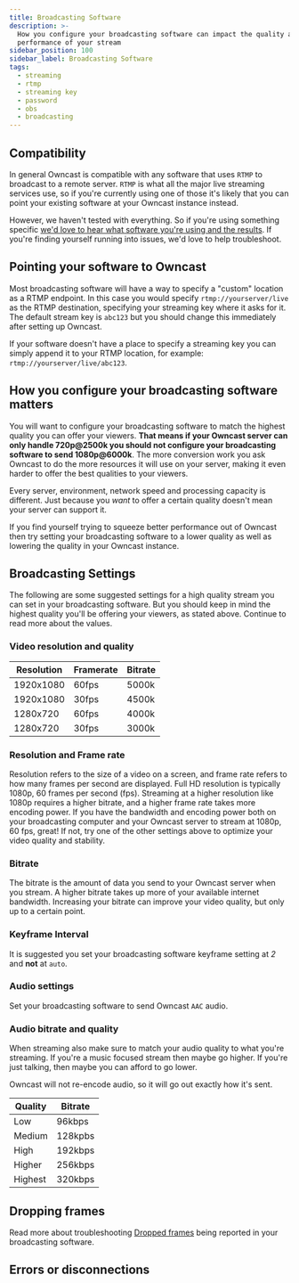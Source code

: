 ```yaml
---
title: Broadcasting Software
description: >-
  How you configure your broadcasting software can impact the quality and
  performance of your stream
sidebar_position: 100
sidebar_label: Broadcasting Software
tags:
  - streaming
  - rtmp
  - streaming key
  - password
  - obs
  - broadcasting
---
```


## Compatibility

In general Owncast is compatible with any software that uses `RTMP` to broadcast to a remote server. `RTMP` is what all the major live streaming services use, so if you're currently using one of those it's likely that you can point your existing software at your Owncast instance instead.

However, we haven't tested with everything. So if you're using something specific [we'd love to hear what software you're using and the results](https://github.com/owncast/owncast/issues/new). If you're finding yourself running into issues, we'd love to help troubleshoot.

## Pointing your software to Owncast

Most broadcasting software will have a way to specify a "custom" location as a RTMP endpoint. In this case you would specify `rtmp://yourserver/live` as the RTMP destination, specifying your streaming key where it asks for it. The default stream key is `abc123` but you should change this immediately after setting up Owncast.

If your software doesn't have a place to specify a streaming key you can simply append it to your RTMP location, for example: `rtmp://yourserver/live/abc123`.

## How you configure your broadcasting software matters

You will want to configure your broadcasting software to match the highest quality you can offer your viewers. **That means if your Owncast server can only handle 720p@2500k you should not configure your broadcasting software to send 1080p@6000k**. The more conversion work you ask Owncast to do the more resources it will use on your server, making it even harder to offer the best qualities to your viewers.

Every server, environment, network speed and processing capacity is different. Just because you _want_ to offer a certain quality doesn't mean your server can support it.

If you find yourself trying to squeeze better performance out of Owncast then try setting your broadcasting software to a lower quality as well as lowering the quality in your Owncast instance.

## Broadcasting Settings

The following are some suggested settings for a high quality stream you can set in your broadcasting software. But you should keep in mind the highest quality you'll be offering your viewers, as stated above. Continue to read more about the values.

### Video resolution and quality

| Resolution | Framerate | Bitrate |
| ---------- | --------- | ------- |
| 1920x1080  | 60fps     | 5000k   |
| 1920x1080  | 30fps     | 4500k   |
| 1280x720   | 60fps     | 4000k   |
| 1280x720   | 30fps     | 3000k   |

### Resolution and Frame rate

Resolution refers to the size of a video on a screen, and frame rate refers to how many frames per second are displayed. Full HD resolution is typically 1080p, 60 frames per second (fps). Streaming at a higher resolution like 1080p requires a higher bitrate, and a higher frame rate takes more encoding power. If you have the bandwidth and encoding power both on your broadcasting computer and your Owncast server to stream at 1080p, 60 fps, great! If not, try one of the other settings above to optimize your video quality and stability.

### Bitrate

The bitrate is the amount of data you send to your Owncast server when you stream. A higher bitrate takes up more of your available internet bandwidth. Increasing your bitrate can improve your video quality, but only up to a certain point.

### Keyframe Interval

It is suggested you set your broadcasting software keyframe setting at _2_ and **not** at `auto`.

### Audio settings

Set your broadcasting software to send Owncast `AAC` audio.

### Audio bitrate and quality

When streaming also make sure to match your audio quality to what you're streaming. If you're a music focused stream then maybe go higher. If you're just talking, then maybe you can afford to go lower.

Owncast will not re-encode audio, so it will go out exactly how it's sent.

| Quality | Bitrate |
| ------- | ------- |
| Low     | 96kbps  |
| Medium  | 128kpbs |
| High    | 192kbps |
| Higher  | 256kbps |
| Highest | 320kbps |

## Dropping frames

Read more about troubleshooting [Dropped frames](/troubleshoot/dropped-frames) being reported in your broadcasting software.

## Errors or disconnections

